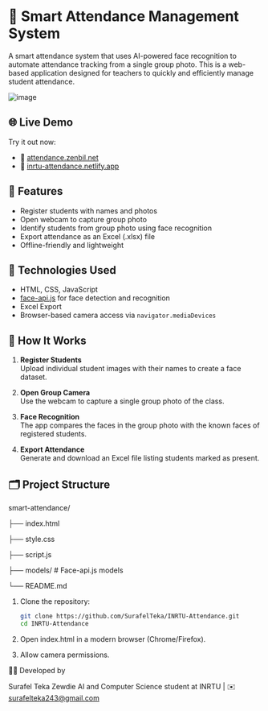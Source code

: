 # 📸 Smart Attendance Management System

A smart attendance system that uses AI-powered face recognition to automate attendance tracking from a single group photo. This is a web-based application designed for teachers to quickly and efficiently manage student attendance.

![image](https://github.com/user-attachments/assets/2f2823d1-ee98-4d0b-be58-c3f37d7fa1b1)


## 🌐 Live Demo

Try it out now:

- 🔗 [attendance.zenbil.net](https://attendance.zenbil.net/)
- 🔗 [inrtu-attendance.netlify.app](https://inrtu-attendance.netlify.app/)

## 🚀 Features

- Register students with names and photos
- Open webcam to capture group photo
- Identify students from group photo using face recognition
- Export attendance as an Excel (.xlsx) file
- Offline-friendly and lightweight

## 🧠 Technologies Used

- HTML, CSS, JavaScript
- [face-api.js](https://github.com/justadudewhohacks/face-api.js) for face detection and recognition
- Excel Export
- Browser-based camera access via `navigator.mediaDevices`

## 📸 How It Works

1. **Register Students**  
   Upload individual student images with their names to create a face dataset.

2. **Open Group Camera**  
   Use the webcam to capture a single group photo of the class.

3. **Face Recognition**  
   The app compares the faces in the group photo with the known faces of registered students.

4. **Export Attendance**  
   Generate and download an Excel file listing students marked as present.

## 🗂️ Project Structure

smart-attendance/

├── index.html

├── style.css

├── script.js

├── models/ # Face-api.js models

└── README.md

1. Clone the repository:
   ```bash
   git clone https://github.com/SurafelTeka/INRTU-Attendance.git
   cd INRTU-Attendance

   
2. Open index.html in a modern browser (Chrome/Firefox).

3. Allow camera permissions.

👨‍💻 Developed by

Surafel Teka Zewdie
AI and Computer Science student at INRTU |
✉️ surafelteka243@gmail.com
